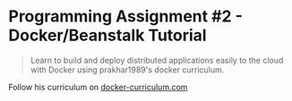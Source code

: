 Programming Assignment #2 - Docker/Beanstalk Tutorial 
===

> Learn to build and deploy distributed applications easily to the cloud with Docker using prakhar1989's docker curriculum.

Follow his curriculum on [docker-curriculum.com](https://docker-curriculum.com/)
